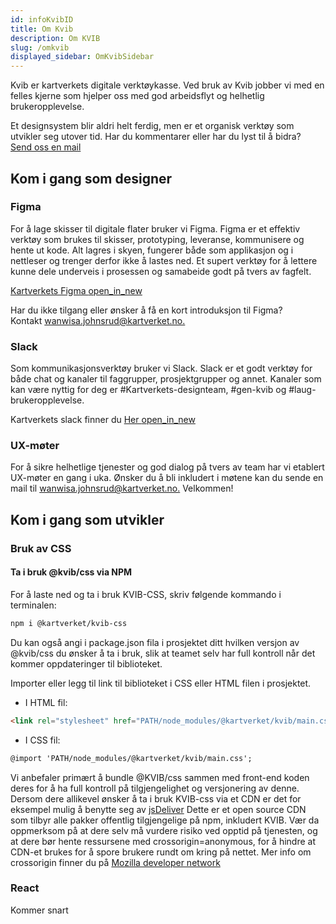 ```yaml
---
id: infoKvibID
title: Om Kvib
description: Om KVIB
slug: /omkvib
displayed_sidebar: OmKvibSidebar
---
```


<p class="heading heading__h1--s">
Kvib er kartverkets digitale verktøykasse. Ved bruk av Kvib jobber vi med en felles kjerne som hjelper oss med god arbeidsflyt og helhetlig brukeropplevelse.
</p>

<p class="body-text body-text--sml">
Et designsystem blir aldri helt ferdig, men er et organisk verktøy som utvikler seg utover tid. Har du kommentarer eller har du lyst til å bidra? <br/> <a href="mailto:kvib-feedbacks-aaaahwh252gnftmofucpaa47ca@kartverketgroup.slack.com?subject=KVIB Feedback">Send oss en mail</a>
</p>

## Kom i gang som designer

### Figma
<p class="body-text body-text--sml">
For å lage skisser til digitale flater bruker vi Figma. Figma er et effektiv verktøy som brukes til skisser, prototyping, leveranse, kommunisere og hente ut kode. Alt lagres i skyen, fungerer både som applikasjon og i nettleser og trenger derfor ikke å lastes ned. 
Et supert verktøy for å lettere kunne dele underveis i prosessen og samabeide godt på tvers av fagfelt.
</p>

<p class="body-text body-text--sml">

[Kartverkets Figma <span class="material-symbols-outlined">open_in_new</span>](https://www.figma.com/files/team/1014807223471806266)

</p>

<p class="body-text body-text--sml">
Har du ikke tilgang eller ønsker å få en kort introduksjon til Figma? <br/> Kontakt <a href="mailto:wanwisa.johnsrud@kartverket.no?subject=KVIB Figma">wanwisa.johnsrud@kartverket.no.</a>
</p>

### Slack
<p class="body-text body-text--sml">
Som kommunikasjonsverktøy bruker vi Slack. Slack er et godt verktøy for både chat og kanaler til faggrupper, prosjektgrupper og annet. 
Kanaler som kan være nyttig for deg er #Kartverkets-designteam, #gen-kvib og #laug-brukeropplevelse.
</p>
<p class="body-text body-text--sml">

Kartverkets slack finner du [Her <span class="material-symbols-outlined">open_in_new</span>](https://kartverketgroup.slack.com/)

</p>

### UX-møter
<p class="body-text body-text--sml">
For å sikre helhetlige tjenester og god dialog på tvers av team har vi etablert UX-møter en gang i uka. 
Ønsker du å bli inkludert i møtene kan du sende en mail til <a href="mailto:wanwisa.johnsrud@kartverket.no?subject=KVIB UX-møte">wanwisa.johnsrud@kartverket.no.</a> Velkommen!
</p>


## Kom i gang som utvikler

### Bruk av CSS

<div class="background--container--green">

#### Ta i bruk @kvib/css via NPM
<p class="body-text body-text--sml">For å laste ned og ta i bruk KVIB-CSS, skriv følgende kommando i terminalen:</p>

```markdown
npm i @kartverket/kvib-css
```
<p class="body-text body-text--sml">Du kan også angi i package.json fila i prosjektet ditt hvilken versjon av @kvib/css du ønsker å ta i bruk, slik at teamet selv har full kontroll når det kommer oppdateringer til biblioteket.</p>

<p class="body-text body-text--sml">Importer eller legg til link til biblioteket i CSS eller HTML filen i prosjektet.</p>

- I HTML fil:

```markdown
<link rel="stylesheet" href="PATH/node_modules/@kartverket/kvib/main.css">
```

- I CSS fil:

```markdown
@import 'PATH/node_modules/@kartverket/kvib/main.css';
```

<p class="body-text body-text--sml">Vi anbefaler primært å bundle @KVIB/css sammen med front-end koden deres for å ha full kontroll på tilgjengelighet og versjonering av denne. Dersom dere allikevel ønsker å ta i bruk KVIB-css via et CDN er det for eksempel mulig å benytte seg av <a href="https://www.jsdelivr.com/">jsDeliver</a> Dette er et open source CDN som tilbyr alle pakker offentlig tilgjengelige på npm, inkludert KVIB. Vær da oppmerksom på at dere selv må vurdere risiko ved opptid på tjenesten, og at dere bør hente ressursene med crossorigin=anonymous, for å hindre at CDN-et brukes for å spore brukere rundt om kring på nettet. Mer info om crossorigin finner du på <a href="https://developer.mozilla.org/en-US/docs/Web/HTML/Attributes/crossorigin">Mozilla developer network</a></p>

</div>

### React
Kommer snart


